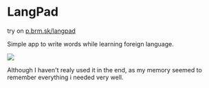 # LangPad
try on [p.brm.sk/langpad](http://p.brm.sk/langpad)

Simple app to write words while learning foreign language.

<img src="https://raw.github.com/idpsycho/brmstuff/master/langpad/langpad.jpg">

Although I haven't realy used it in the end, as my memory seemed to remember everything i needed very well.
